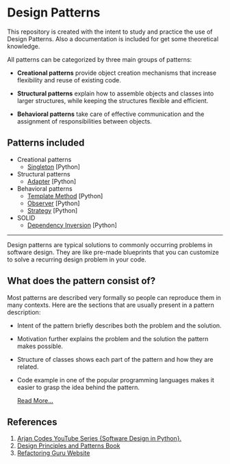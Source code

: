Design Patterns
================

This repository is created with the intent to study and practice the use of Design Patterns. Also a 
documentation is included for get some theoretical knowledge.

All patterns can be categorized by three main groups of patterns:

+ **Creational patterns** provide object creation mechanisms that increase flexibility and reuse of existing code.

+ **Structural patterns** explain how to assemble objects and classes into larger structures, while keeping the
    structures flexible and efficient.

+ **Behavioral patterns** take care of effective communication and the assignment of responsibilities between objects.

Patterns included
------------------
+ Creational patterns
  + [Singleton](https://github.com/Sergio2409/design_patterns/blob/master/creational/singleton/doc.md) [Python]
+ Structural patterns
  + [Adapter](https://github.com/Sergio2409/design_patterns/blob/master/structural/adapter/doc.md) [Python]
+ Behavioral patterns
  + [Template Method](https://github.com/Sergio2409/design_patterns/blob/master/behavioral/template_method/doc.md) [Python]
  + [Observer](https://github.com/Sergio2409/design_patterns/blob/master/behavioral/observer/doc.md) [Python]
  + [Strategy](https://github.com/Sergio2409/design_patterns/blob/master/behavioral/strategy/doc.md) [Python]
+ SOLID
  + [Dependency Inversion](https://github.com/Sergio2409/design_patterns/blob/master/solid/dependency_inversion/doc.md) [Python]


-------------------------------------------------------------------------
Design patterns are typical solutions to commonly occurring problems in
software design. They are like pre-made blueprints that you can customize
to solve a recurring design problem in your code.

What does the pattern consist of?
--------------------------------

Most patterns are described very formally so people can reproduce them in many contexts. Here are the sections that are
usually present in a pattern description:

+ Intent of the pattern briefly describes both the problem and the solution.
+ Motivation further explains the problem and the solution the pattern makes possible.
+ Structure of classes shows each part of the pattern and how they are related.
+ Code example in one of the popular programming languages makes it easier to grasp the idea behind the pattern.

    [Read More...](https://refactoring.guru/design-patterns/what-is-pattern)

References
----------
1. [Arjan Codes YouTube Series {Software Design in Python}.](https://refactoring.guru/design-patterns/what-is-pattern) 
2. [Design Principles and Patterns Book](http://staff.cs.utu.fi/~jounsmed/doos_06/material/DesignPrinciplesAndPatterns.pdf)
3. [Refactoring Guru Website](https://refactoring.guru/)